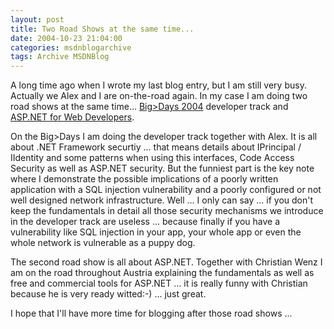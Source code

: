 ```yaml
---
layout: post
title: Two Road Shows at the same time...
date: 2004-10-23 21:04:00
categories: msdnblogarchive
tags: Archive MSDNBlog
---
```


A long time ago when I wrote my last blog entry, but I am still very busy. Actually we Alex and I are on-the-road again. In my case I am doing two road shows at the same time... [Big>Days 2004](http://www.microsoft.com/austria/events/bigdays) developer track and [ASP.NET for Web Developers](http://www.microsoft.com/austria/events/aspnet).

 On the Big>Days I am doing the developer track together with Alex. It is all about .NET Framework securtiy ... that means details about IPrincipal / IIdentity and some patterns when using this interfaces, Code Access Security as well as ASP.NET security. But the funniest part is the key note where I demonstrate the possible implications of a poorly written application with a SQL injection vulnerability and a poorly configured or not well designed network infrastructure. Well ... I only can say ... if you don't keep the fundamentals in detail all those security mechanisms we introduce in the developer track are useless ... because finally if you have a vulnerability like SQL injection in your app, your whole app or even the whole network is vulnerable as a puppy dog.

 The second road show is all about ASP.NET. Together with Christian Wenz I am on the road throughout Austria explaining the fundamentals as well as free and commercial tools for ASP.NET ... it is really funny with Christian because he is very ready witted:-) ... just great.

 I hope that I'll have more time for blogging after those road shows ...


